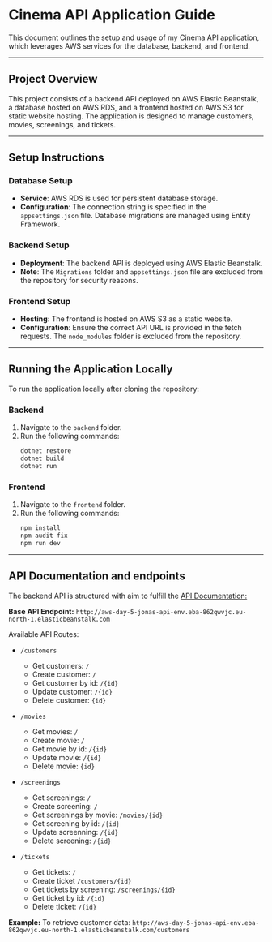 # Cinema API Application Guide

This document outlines the setup and usage of my Cinema API application, which leverages AWS services for the database, backend, and frontend.

---

## Project Overview

This project consists of a backend API deployed on AWS Elastic Beanstalk, a database hosted on AWS RDS, and a frontend hosted on AWS S3 for static website hosting. The application is designed to manage customers, movies, screenings, and tickets.

---

## Setup Instructions

### Database Setup

- **Service**: AWS RDS is used for persistent database storage.
- **Configuration**: The connection string is specified in the `appsettings.json` file. Database migrations are managed using Entity Framework.
  
### Backend Setup

- **Deployment**: The backend API is deployed using AWS Elastic Beanstalk.
- **Note**: The `Migrations` folder and `appsettings.json` file are excluded from the repository for security reasons.

### Frontend Setup

- **Hosting**: The frontend is hosted on AWS S3 as a static website.
- **Configuration**: Ensure the correct API URL is provided in the fetch requests. The `node_modules` folder is excluded from the repository.

---

## Running the Application Locally

To run the application locally after cloning the repository:

### Backend

1. Navigate to the `backend` folder.
2. Run the following commands:
   ```bash
   dotnet restore
   dotnet build
   dotnet run

### Frontend

1. Navigate to the `frontend` folder.
2. Run the following commands:
   ```bash
   npm install
   npm audit fix
   npm run dev

---

## API Documentation and endpoints

The backend API is structured with aim to fulfill the [API Documentation:](https://boolean-uk.github.io/csharp-api-cinema-challenge/extensions)

**Base API Endpoint:**
```http://aws-day-5-jonas-api-env.eba-862qwvjc.eu-north-1.elasticbeanstalk.com```

Available API Routes:
- ```/customers```
  - Get customers: ```/```
  - Create customer: ```/```
  - Get customer by id: ```/{id}```
  - Update customer: ```/{id}```
  - Delete customer: ```{id}```

- ```/movies```
  - Get movies: ```/```
  - Create movie: ```/```
  - Get movie by id: ```/{id}```
  - Update movie: ```/{id}```
  - Delete movie: ```{id}```

- ```/screenings```
  - Get screenings: ```/```
  - Create screening: ```/```
  - Get screenings by movie: ```/movies/{id}```
  - Get screening by id: ```/{id}```
  - Update screenning: ```/{id}```
  - Delete screening: ```/{id}```

- ```/tickets```
  - Get tickets: ```/```
  - Create ticket ```/customers/{id}```
  - Get tickets by screening: ```/screenings/{id}```
  - Get ticket by id: ```/{id}```
  - Delete ticket: ```/{id}```

**Example:**
To retrieve customer data:
```http://aws-day-5-jonas-api-env.eba-862qwvjc.eu-north-1.elasticbeanstalk.com/customers```
